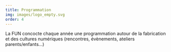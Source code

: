 ```yaml
---
title: Programmation
img: images/logo_empty.svg
order: 4
---
```

La FUN concocte chaque année une programmation autour de la fabrication et des cultures numériques (rencontres, évènements, ateliers parents/enfants...)